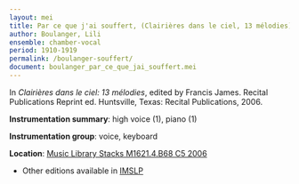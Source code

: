 ```yaml
---
layout: mei
title: Par ce que j'ai souffert, (Clairières dans le ciel, 13 mélodies)
author: Boulanger, Lili
ensemble: chamber-vocal
period: 1910-1919
permalink: /boulanger-souffert/
document: boulanger_par_ce_que_jai_souffert.mei
---
```


In *Clairières dans le ciel: 13 mélodies*, edited by Francis James. Recital Publications Reprint ed. Huntsville, Texas: Recital Publications, 2006.

**Instrumentation summary**: high voice (1), piano (1)

**Instrumentation group**: voice, keyboard

**Location**: <a href="https://tufts-primo.hosted.exlibrisgroup.com/permalink/f/14dinuo/01TUN_ALMA2183970000003851" target="_blank">Music Library Stacks M1621.4.B68 C5 2006</a>
- Other editions available in <a href="https://imslp.org/wiki/Clairi%C3%A8res_dans_le_ciel_(Boulanger%2C_Lili)" target="_blank">IMSLP</a>
